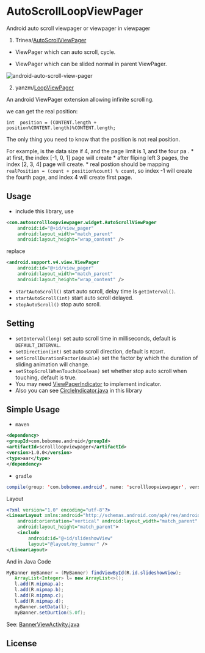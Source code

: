 # AutoScrollLoopViewPager

Android auto scroll viewpager or viewpager in viewpager

1. Trinea/[AutoScrollViewPager](https://github.com/Trinea/android-auto-scroll-view-pager)

- ViewPager which can auto scroll, cycle.

- ViewPager which can be slided normal in parent ViewPager.

![android-auto-scroll-view-pager](http://farm3.staticflickr.com/2843/12805132475_e595664a81_o.gif)

2. yanzm/[LoopViewPager](https://github.com/yanzm/LoopViewPager)

An android ViewPager extension allowing infinite scrolling.

we can get the real position:

`int  position = (CONTENT.length + position%CONTENT.length)%CONTENT.length; `

The only thing you need to know that the position is not real position.

For example, is the data size if 4, and the page limit is 1, and the four pa . * 
at first, the index [-1, 0, 1] page will create * after fliping left 3 pages, the index [2, 3, 4] page will create. * real postion should be mapping `realPosition = (count + position%count) % count`, so index -1 will create the fourth page, and index 4 will create first page.


## Usage

- include this library, use


``` xml
<com.autoscrollloopviewpager.widget.AutoScrollViewPager
	android:id="@+id/view_pager"
	android:layout_width="match_parent"
	android:layout_height="wrap_content" />
```

replace

``` xml
<android.support.v4.view.ViewPager
	android:id="@+id/view_pager"
	android:layout_width="match_parent"
	android:layout_height="wrap_content" />
```

- `startAutoScroll()` start auto scroll, delay time is `getInterval()`.
- `startAutoScroll(int)` start auto scroll delayed.
- `stopAutoScroll()` stop auto scroll.

## Setting

- `setInterval(long)` set auto scroll time in milliseconds, default is `DEFAULT_INTERVAL`.
- `setDirection(int)` set auto scroll direction, default is `RIGHT`.
- `setScrollDurationFactor(double)` set the factor by which the duration of sliding animation will change.
- `setStopScrollWhenTouch(boolean)` set whether stop auto scroll when touching, default is true.
- You may need [ViewPagerIndicator](https://github.com/JakeWharton/Android-ViewPagerIndicator) to implement indicator. 
- Also you can see [CircleIndicator.java](https://github.com/BoBoMEe/AutoScrollLoopViewPager/blob/master/scrollloopviewpager/src/main/java/com/scrollloopviewpager/widget/CircleIndicator.java) in this library

## Simple Usage

- `maven`

``` xml
<dependency>
<groupId>com.bobomee.android</groupId>
<artifactId>scrollloopviewpager</artifactId>
<version>1.0.0</version>
<type>aar</type>
</dependency>
```

- `gradle`

``` java
compile(group: 'com.bobomee.android', name: 'scrollloopviewpager', version: '1.0.0', ext: 'aar')
```

Layout 

``` xml
<?xml version="1.0" encoding="utf-8"?>
<LinearLayout xmlns:android="http://schemas.android.com/apk/res/android"
    android:orientation="vertical" android:layout_width="match_parent"
    android:layout_height="match_parent">
    <include
        android:id="@+id/slideshowView"
        layout="@layout/my_banner" />
</LinearLayout>
```

And in Java Code


``` java
MyBanner myBanner = (MyBanner) findViewById(R.id.slideshowView);
   ArrayList<Integer> l= new ArrayList<>();
   l.add(R.mipmap.a);
   l.add(R.mipmap.b);
   l.add(R.mipmap.c);
   l.add(R.mipmap.d);
   myBanner.setData(l);
   myBanner.setDurtion(5.0f);
```

See:
[BannerViewActivity.java](https://github.com/BoBoMEe/BlogDemos/blob/master/app/src/main/java/com/bobomee/blogdemos/ui/activity/BannerViewActivity.java)


## License






